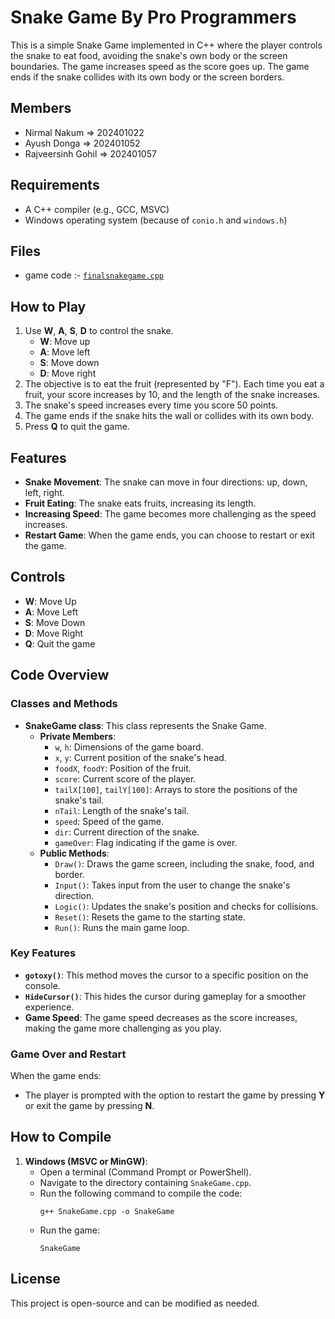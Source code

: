 # Snake Game By Pro Programmers

This is a simple Snake Game implemented in C++ where the player controls the snake to eat food, avoiding the snake's own body or the screen boundaries. The game increases speed as the score goes up. The game ends if the snake collides with its own body or the screen borders.

## Members

- Nirmal Nakum => 202401022
- Ayush Donga => 202401052
- Rajveersinh Gohil => 202401057

## Requirements

- A C++ compiler (e.g., GCC, MSVC)
- Windows operating system (because of `conio.h` and `windows.h`)

## Files

- game code :- [`finalsnakegame.cpp`](./finalsnakegame.cpp)

## How to Play

1. Use **W**, **A**, **S**, **D** to control the snake.
   - **W**: Move up
   - **A**: Move left
   - **S**: Move down
   - **D**: Move right
2. The objective is to eat the fruit (represented by "F"). Each time you eat a fruit, your score increases by 10, and the length of the snake increases.
3. The snake's speed increases every time you score 50 points.
4. The game ends if the snake hits the wall or collides with its own body.
5. Press **Q** to quit the game.

## Features

- **Snake Movement**: The snake can move in four directions: up, down, left, right.
- **Fruit Eating**: The snake eats fruits, increasing its length.
- **Increasing Speed**: The game becomes more challenging as the speed increases.
- **Restart Game**: When the game ends, you can choose to restart or exit the game.

## Controls

- **W**: Move Up
- **A**: Move Left
- **S**: Move Down
- **D**: Move Right
- **Q**: Quit the game

## Code Overview

### Classes and Methods

- **SnakeGame class**: This class represents the Snake Game.
  - **Private Members**:
    - `w`, `h`: Dimensions of the game board.
    - `x`, `y`: Current position of the snake's head.
    - `foodX`, `foodY`: Position of the fruit.
    - `score`: Current score of the player.
    - `tailX[100]`, `tailY[100]`: Arrays to store the positions of the snake's tail.
    - `nTail`: Length of the snake's tail.
    - `speed`: Speed of the game.
    - `dir`: Current direction of the snake.
    - `gameOver`: Flag indicating if the game is over.
  - **Public Methods**:
    - `Draw()`: Draws the game screen, including the snake, food, and border.
    - `Input()`: Takes input from the user to change the snake's direction.
    - `Logic()`: Updates the snake's position and checks for collisions.
    - `Reset()`: Resets the game to the starting state.
    - `Run()`: Runs the main game loop.
  
### Key Features

- **`gotoxy()`**: This method moves the cursor to a specific position on the console.
- **`HideCursor()`**: This hides the cursor during gameplay for a smoother experience.
- **Game Speed**: The game speed decreases as the score increases, making the game more challenging as you play.

### Game Over and Restart
When the game ends:
- The player is prompted with the option to restart the game by pressing **Y** or exit the game by pressing **N**.

## How to Compile

1. **Windows (MSVC or MinGW)**:
   - Open a terminal (Command Prompt or PowerShell).
   - Navigate to the directory containing `SnakeGame.cpp`.
   - Run the following command to compile the code:
     ```
     g++ SnakeGame.cpp -o SnakeGame
     ```
   - Run the game:
     ```
     SnakeGame
     ```

## License

This project is open-source and can be modified as needed.
